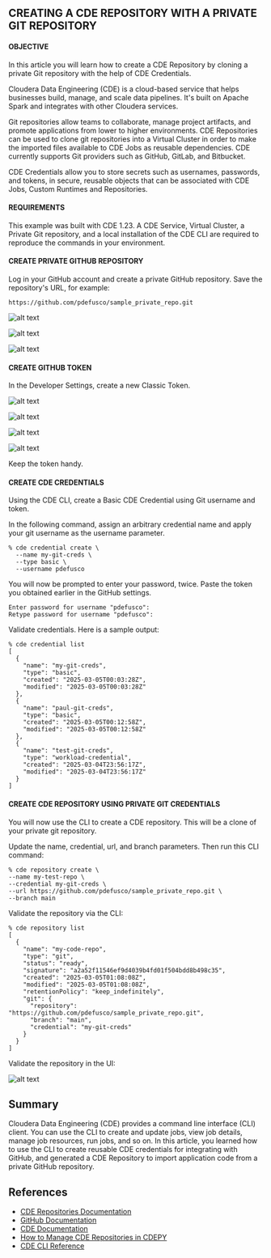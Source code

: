 ## CREATING A CDE REPOSITORY WITH A PRIVATE GIT REPOSITORY

#### OBJECTIVE

In this article you will learn how to create a CDE Repository by cloning a private Git repository with the help of CDE Credentials.

Cloudera Data Engineering (CDE) is a cloud-based service that helps businesses build, manage, and scale data pipelines. It's built on Apache Spark and integrates with other Cloudera services.

Git repositories allow teams to collaborate, manage project artifacts, and promote applications from lower to higher environments. CDE Repositories can be used to clone git repositories into a Virtual Cluster in order to make the imported files available to CDE Jobs as reusable dependencies. CDE currently supports Git providers such as GitHub, GitLab, and Bitbucket.

CDE Credentials allow you to store secrets such as usernames, passwords, and tokens, in secure, reusable objects that can be associated with CDE Jobs, Custom Runtimes and Repositories.

#### REQUIREMENTS

This example was built with CDE 1.23. A CDE Service, Virtual Cluster, a Private Git repository, and a local installation of the CDE CLI are required to reproduce the commands in your environment.

#### CREATE PRIVATE GITHUB REPOSITORY

Log in your GitHub account and create a private GitHub repository. Save the repository's URL, for example:

```
https://github.com/pdefusco/sample_private_repo.git
```

![alt text](../img/sample-private-repo-1.png)

![alt text](../img/sample-private-repo-2.png)

![alt text](../img/sample-private-repo-3.png)

#### CREATE GITHUB TOKEN

In the Developer Settings, create a new Classic Token.

![alt text](../img/git-token-1.png)

![alt text](../img/git-token-2.png)

![alt text](../img/git-token-3.png)

![alt text](../img/git-token-4.png)

Keep the token handy.

#### CREATE CDE CREDENTIALS

Using the CDE CLI, create a Basic CDE Credential using Git username and token.

In the following command, assign an arbitrary credential name and apply your git username as the username parameter.

```
% cde credential create \
  --name my-git-creds \
  --type basic \
  --username pdefusco
```

You will now be prompted to enter your password, twice. Paste the token you obtained earlier in the GitHub settings.

```
Enter password for username "pdefusco":
Retype password for username "pdefusco":
```

Validate credentials. Here is a sample output:

```
% cde credential list
[
  {
    "name": "my-git-creds",
    "type": "basic",
    "created": "2025-03-05T00:03:28Z",
    "modified": "2025-03-05T00:03:28Z"
  },
  {
    "name": "paul-git-creds",
    "type": "basic",
    "created": "2025-03-05T00:12:58Z",
    "modified": "2025-03-05T00:12:58Z"
  },
  {
    "name": "test-git-creds",
    "type": "workload-credential",
    "created": "2025-03-04T23:56:17Z",
    "modified": "2025-03-04T23:56:17Z"
  }
]
```

#### CREATE CDE REPOSITORY USING PRIVATE GIT CREDENTIALS

You will now use the CLI to create a CDE repository. This will be a clone of your private git repository.

Update the name, credential, url, and branch parameters. Then run this CLI command:

```
% cde repository create \                                                      
--name my-test-repo \
--credential my-git-creds \
--url https://github.com/pdefusco/sample_private_repo.git \
--branch main
```

Validate the repository via the CLI:

```
% cde repository list
[
  {
    "name": "my-code-repo",
    "type": "git",
    "status": "ready",
    "signature": "a2a52f11546ef9d4039b4fd01f504bdd8b498c35",
    "created": "2025-03-05T01:08:08Z",
    "modified": "2025-03-05T01:08:08Z",
    "retentionPolicy": "keep_indefinitely",
    "git": {
      "repository": "https://github.com/pdefusco/sample_private_repo.git",
      "branch": "main",
      "credential": "my-git-creds"
    }
  }
]
```

Validate the repository in the UI:

![alt text](../img/repo-ui.png)

## Summary

Cloudera Data Engineering (CDE) provides a command line interface (CLI) client. You can use the CLI to create and update jobs, view job details, manage job resources, run jobs, and so on. In this article, you learned how to use the CLI to create reusable CDE credentials for integrating with GitHub, and generated a CDE Repository to import application code from a private GitHub repository.

## References

* [CDE Repositories Documentation](https://docs.cloudera.com/data-engineering/1.5.4/manage-jobs/topics/cde-git-repo.html)
* [GitHub Documentation](https://docs.github.com/en)
* [CDE Documentation](https://docs.cloudera.com/data-engineering/cloud/index.html)
* [How to Manage CDE Repositories in CDEPY](https://community.cloudera.com/t5/Community-Articles/How-to-manage-CDE-Repositories-with-CDEPY/ta-p/388605)
* [CDE CLI Reference](https://docs.cloudera.com/data-engineering/cloud/cli-access/topics/cde-cli-reference.html)
